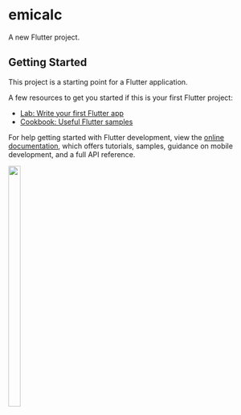 # emicalc

A new Flutter project.

## Getting Started

This project is a starting point for a Flutter application.

A few resources to get you started if this is your first Flutter project:

- [Lab: Write your first Flutter app](https://docs.flutter.dev/get-started/codelab)
- [Cookbook: Useful Flutter samples](https://docs.flutter.dev/cookbook)

For help getting started with Flutter development, view the
[online documentation](https://docs.flutter.dev/), which offers tutorials,
samples, guidance on mobile development, and a full API reference.

<p>
  <img src = "https://user-images.githubusercontent.com/123531128/218455028-6a1f075e-0052-4114-ad39-85ffd1073070.png" width=22% height=35%>
 </p>
